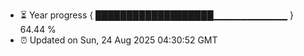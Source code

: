 - ⏳ Year progress { ███████████████████▁▁▁▁▁▁▁▁▁▁▁ } 64.44 %
- ⏰ Updated on Sun, 24 Aug 2025 04:30:52 GMT


